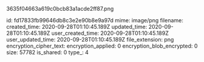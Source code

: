 3635f04663a619c0bcb83a1acde2ff87.png

id: fd17833fb99646db8c3e2e90b8e9a97d
mime: image/png
filename: 
created_time: 2020-09-28T01:10:45.189Z
updated_time: 2020-09-28T01:10:45.189Z
user_created_time: 2020-09-28T01:10:45.189Z
user_updated_time: 2020-09-28T01:10:45.189Z
file_extension: png
encryption_cipher_text: 
encryption_applied: 0
encryption_blob_encrypted: 0
size: 57782
is_shared: 0
type_: 4